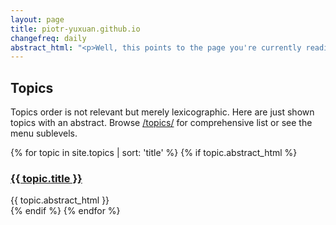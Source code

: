 ```yaml
---
layout: page
title: piotr-yuxuan.github.io
changefreq: daily
abstract_html: "<p>Well, this points to the page you're currently reading at. This site is to make my mind clearer: it's also a topic we can talk about. See the <a href='/'>homepage</a> for further explanations. This is meta ha ha!</p>"
---
```


## Topics

Topics order is not relevant but merely lexicographic. Here are just shown topics with an abstract. Browse <a href="/topics/">/topics/</a> for comprehensive list or see the menu sublevels.

{% for topic in site.topics | sort: 'title' %}
{% if topic.abstract_html %}
<div class="whole single-post-excerpt">
<h3><a href="{{ topic.url }}">{{ topic.title }}</a></h3>
<div class="description">{{ topic.abstract_html }}</div>
</div>
{% endif %}
{% endfor %}
